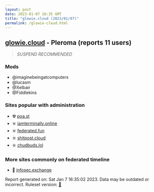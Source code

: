 ```yaml
---
layout: post
date: 2023-01-07 16:35 GMT
title: "glowie.cloud (2023/01/07)"
permalink: /glowie-cloud.html
---
```



## [glowie.cloud](https://glowie.cloud) - Pleroma (reports 11 users)

> *SUSPEND RECOMMENDED*

### Mods
 * @imaginebeingatcomputers
 * @lucasm
 * @Xelbair
 * @Fiddlekins

### Sites popular with administration

* ☢️ [poa.st](/poa-st.html)
* ☣️ [iamterminally.online](/iamterminally-online.html)
* ☣️ [federated.fun](/federated-fun.html)
* ☣️ [shitpost.cloud](/shitpost-cloud.html)
* ☣️ [chudbuds.lol](/chudbuds-lol.html)

### More sites commonly on federated timeline

* 🐘 [infosec.exchange](/infosec-exchange.html)

Report generated on: Sat Jan  7 16:35:02 2023. Data may be outdated or incorrect.
Ruleset version: [🏀](/version-basketball)
